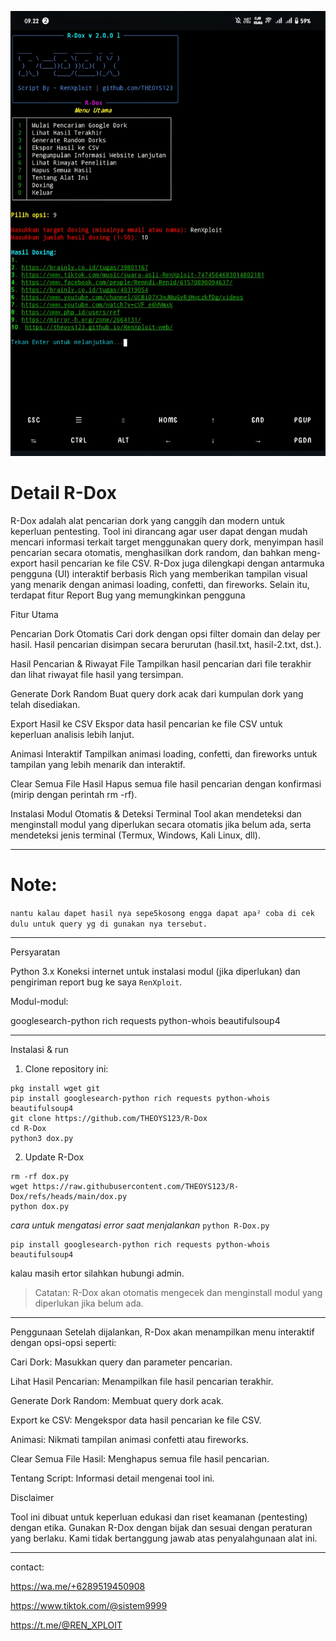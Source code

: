![screenshot R-Dox](quality_restoration_20250401092405320.jpg)


# Detail R-Dox
R-Dox adalah alat pencarian dork yang canggih dan modern untuk keperluan pentesting. Tool ini dirancang agar user dapat dengan mudah mencari informasi terkait target menggunakan query dork, menyimpan hasil pencarian secara otomatis, menghasilkan dork random, dan bahkan meng-export hasil pencarian ke file CSV. R-Dox juga dilengkapi dengan antarmuka pengguna (UI) interaktif berbasis Rich yang memberikan tampilan visual yang menarik dengan animasi loading, confetti, dan fireworks. Selain itu, terdapat fitur Report Bug yang memungkinkan pengguna

Fitur Utama

Pencarian Dork Otomatis
Cari dork dengan opsi filter domain dan delay per hasil. Hasil pencarian disimpan secara berurutan (hasil.txt, hasil-2.txt, dst.).

Hasil Pencarian & Riwayat File
Tampilkan hasil pencarian dari file terakhir dan lihat riwayat file hasil yang tersimpan.

Generate Dork Random
Buat query dork acak dari kumpulan dork yang telah disediakan.

Export Hasil ke CSV
Ekspor data hasil pencarian ke file CSV untuk keperluan analisis lebih lanjut.

Animasi Interaktif
Tampilkan animasi loading, confetti, dan fireworks untuk tampilan yang lebih menarik dan interaktif.

Clear Semua File Hasil
Hapus semua file hasil pencarian dengan konfirmasi (mirip dengan perintah rm -rf).

Instalasi Modul Otomatis & Deteksi Terminal
Tool akan mendeteksi dan menginstall modul yang diperlukan secara otomatis jika belum ada, serta mendeteksi jenis terminal (Termux, Windows, Kali Linux, dll).

---

# Note:
`nantu kalau dapet hasil nya sepe5kosong engga dapat apa² coba di cek dulu untuk query yg di gunakan nya tersebut. `

---

Persyaratan

Python 3.x
Koneksi internet untuk instalasi modul (jika diperlukan) dan pengiriman report bug ke saya `RenXploit`.

Modul-modul:

googlesearch-python
rich
requests
python-whois
beautifulsoup4

---

Instalasi & run

1. Clone repository ini:
```
pkg install wget git
pip install googlesearch-python rich requests python-whois beautifulsoup4
git clone https://github.com/THEOYS123/R-Dox
cd R-Dox
python3 dox.py
```
2. Update R-Dox
```
rm -rf dox.py
wget https://raw.githubusercontent.com/THEOYS123/R-Dox/refs/heads/main/dox.py
python dox.py
```

*cara untuk mengatasi error saat menjalankan* `python R-Dox.py`
```
pip install googlesearch-python rich requests python-whois beautifulsoup4
```
kalau masih ertor silahkan hubungi admin.

> Catatan: R-Dox akan otomatis mengecek dan menginstall modul yang diperlukan jika belum ada.

---

Penggunaan
Setelah dijalankan, R-Dox akan menampilkan menu interaktif dengan opsi-opsi seperti:

Cari Dork: Masukkan query dan parameter pencarian.


Lihat Hasil Pencarian: Menampilkan file hasil pencarian terakhir.

Generate Dork Random: Membuat query dork acak.

Export ke CSV: Mengekspor data hasil pencarian ke file CSV.

Animasi: Nikmati tampilan animasi confetti atau fireworks.

Clear Semua File Hasil: Menghapus semua file hasil pencarian.

Tentang Script: Informasi detail mengenai tool ini.

Disclaimer

Tool ini dibuat untuk keperluan edukasi dan riset keamanan (pentesting) dengan etika. Gunakan R-Dox dengan bijak dan sesuai dengan peraturan yang berlaku. Kami tidak bertanggung jawab atas penyalahgunaan alat ini.

---

contact:

https://wa.me/+6289519450908

https://www.tiktok.com/@sistem9999

https://t.me/@REN_XPLOIT


